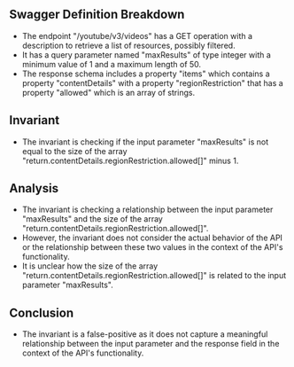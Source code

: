 ## Swagger Definition Breakdown
- The endpoint "/youtube/v3/videos" has a GET operation with a description to retrieve a list of resources, possibly filtered.
- It has a query parameter named "maxResults" of type integer with a minimum value of 1 and a maximum length of 50.
- The response schema includes a property "items" which contains a property "contentDetails" with a property "regionRestriction" that has a property "allowed" which is an array of strings.

## Invariant
- The invariant is checking if the input parameter "maxResults" is not equal to the size of the array "return.contentDetails.regionRestriction.allowed[]" minus 1.

## Analysis
- The invariant is checking a relationship between the input parameter "maxResults" and the size of the array "return.contentDetails.regionRestriction.allowed[]".
- However, the invariant does not consider the actual behavior of the API or the relationship between these two values in the context of the API's functionality.
- It is unclear how the size of the array "return.contentDetails.regionRestriction.allowed[]" is related to the input parameter "maxResults".

## Conclusion
- The invariant is a false-positive as it does not capture a meaningful relationship between the input parameter and the response field in the context of the API's functionality.
